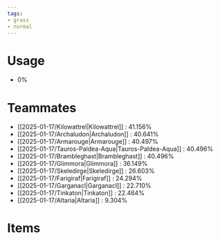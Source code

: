 ```yaml
---
tags:
- grass
- normal
---
```

# Usage
- 0%
# Teammates
- [[2025-01-17/Kilowattrel|Kilowattrel]] : 41.156%
- [[2025-01-17/Archaludon|Archaludon]] : 40.641%
- [[2025-01-17/Armarouge|Armarouge]] : 40.497%
- [[2025-01-17/Tauros-Paldea-Aqua|Tauros-Paldea-Aqua]] : 40.496%
- [[2025-01-17/Brambleghast|Brambleghast]] : 40.496%
- [[2025-01-17/Glimmora|Glimmora]] : 36.149%
- [[2025-01-17/Skeledirge|Skeledirge]] : 26.603%
- [[2025-01-17/Farigiraf|Farigiraf]] : 24.294%
- [[2025-01-17/Garganacl|Garganacl]] : 22.710%
- [[2025-01-17/Tinkaton|Tinkaton]] : 22.464%
- [[2025-01-17/Altaria|Altaria]] : 9.304%
# Items